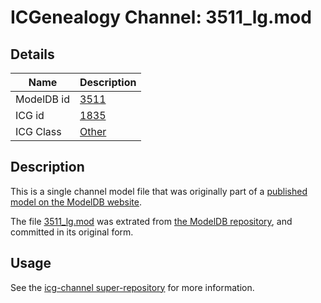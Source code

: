 # ICGenealogy Channel: 3511\_lg.mod

## Details

Name | Description
---- | -----------
ModelDB id | [3511](http://senselab.med.yale.edu/ModelDB/ShowModel.cshtml?model=3511)
ICG id | [1835](http://icg.neurotheory.ox.ac.uk/channels/other/1835)
ICG Class | [Other](http://icg.neurotheory.ox.ac.uk/channels/other)

## Description

This is a single channel model file that was originally part of a [published model on the ModelDB website](http://senselab.med.yale.edu/mModelDB/ShowModel.cshtml?model=3511).

The file [3511\_lg.mod](3511_lg.mod) was extrated from [the ModelDB repository](http://senselab.med.yale.edu/ModelDB/ShowModel.cshtml?model=3511), and committed in its original form.

## Usage

See the [icg-channel super-repository](https://github.com/icgenealogy/icg-channels) for more information.